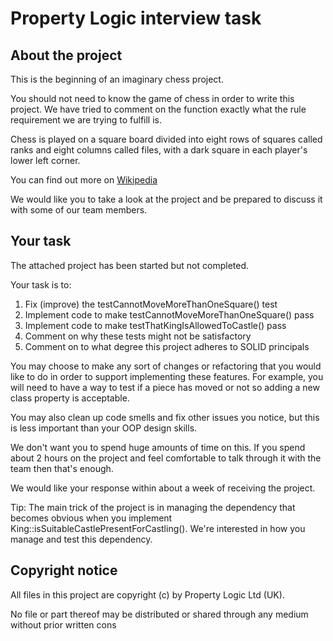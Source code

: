 # Property Logic interview task

## About the project

This is the beginning of an imaginary chess project.

You should not need to know the game of chess in order to write this project.  We have tried to comment on the function
exactly what the rule requirement we are trying to fulfill is.

Chess is played on a square board divided into eight rows of squares called ranks and eight columns called files, with a dark square in each player's lower left corner.

You can find out more on [Wikipedia](https://simple.wikipedia.org/wiki/Chess)

We would like you to take a look at the project and be prepared to discuss it with some of our team members.

## Your task

The attached project has been started but not completed.

Your task is to:

1) Fix (improve) the testCannotMoveMoreThanOneSquare() test
2) Implement code to make testCannotMoveMoreThanOneSquare() pass
3) Implement code to make testThatKingIsAllowedToCastle() pass
4) Comment on why these tests might not be satisfactory
5) Comment on to what degree this project adheres to SOLID principals

You may choose to make any sort of changes or refactoring that you would like to do
in order to support implementing these features.  For example, you will need to
have a way to test if a piece has moved or not so adding a new class property is acceptable.

You may also clean up code smells and fix other issues you notice, but this
is less important than your OOP design skills.

We don't want you to spend huge amounts of time on this.  If you spend
about 2 hours on the project and feel comfortable to talk through it
with the team then that's enough.

We would like your response within about a week of receiving the project.

Tip: The main trick of the project is in managing the dependency that becomes
obvious when you implement King::isSuitableCastlePresentForCastling().  We're
interested in how you manage and test this dependency.


## Copyright notice

All files in this project are copyright (c) by Property Logic Ltd (UK).

No file or part thereof may be distributed or shared through any medium without prior written cons